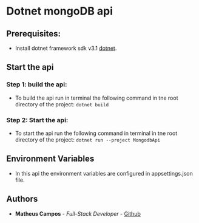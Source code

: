 # Dotnet mongoDB api

## Prerequisites:

* Install dotnet framework sdk v3.1 [dotnet](https://dotnet.microsoft.com/download).

## Start the api

### Step 1: build the api:

* To build the api run in terminal the following command in tne root directory of the project: `dotnet build`

### Step 2: Start the api:

*  To start the api run the following command in terminal in tne root directory of the project: `dotnet run --project MongodbApi`

## Environment Variables

* In this api the environment variables are configured in appsettings.json file.

## Authors

* **Matheus Campos** - *Full-Stack Developer* - [Github](https://github.com/matcampos)
